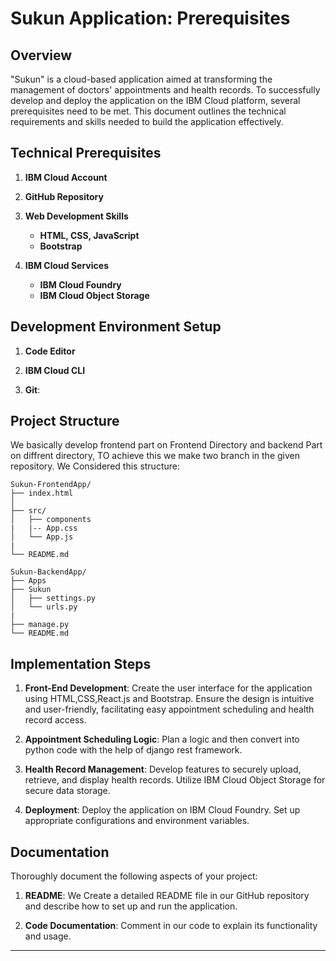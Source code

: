 # Sukun Application: Prerequisites

## Overview

"Sukun" is a cloud-based application aimed at transforming the management of doctors' appointments and health records. To successfully develop and deploy the application on the IBM Cloud platform, several prerequisites need to be met. This document outlines the technical requirements and skills needed to build the application effectively.

## Technical Prerequisites

1. **IBM Cloud Account**
2. **GitHub Repository**
3. **Web Development Skills**
   - **HTML, CSS, JavaScript**
   - **Bootstrap**

4. **IBM Cloud Services**
   - **IBM Cloud Foundry**
   - **IBM Cloud Object Storage**

## Development Environment Setup

1. **Code Editor**

2. **IBM Cloud CLI**

3. **Git**: 

## Project Structure

We basically develop frontend part on Frontend Directory and backend Part on diffrent directory, TO achieve this we make two branch in the given repository. We Considered this structure:

```
Sukun-FrontendApp/
├── index.html  
│   
├── src/
│   ├── components
|   |-- App.css
│   └── App.js
|    
└── README.md

Sukun-BackendApp/
├── Apps
├── Sukun
│   ├── settings.py
│   └── urls.py
|
├── manage.py
└── README.md
```

## Implementation Steps

1. **Front-End Development**: Create the user interface for the application using HTML,CSS,React.js and Bootstrap. Ensure the design is intuitive and user-friendly, facilitating easy appointment scheduling and health record access.

2. **Appointment Scheduling Logic**: Plan a logic and then convert into python code with the help of django rest framework.

3. **Health Record Management**: Develop features to securely upload, retrieve, and display health records. Utilize IBM Cloud Object Storage for secure data storage.

4. **Deployment**: Deploy the application on IBM Cloud Foundry. Set up appropriate configurations and environment variables.


## Documentation

Thoroughly document the following aspects of your project:

1. **README**: We Create a detailed README file in our GitHub repository and describe how to set up and run the application.

2. **Code Documentation**: Comment in our code to explain its functionality and usage.



---
